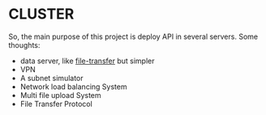 # CLUSTER

So, the main purpose of this project is deploy API in several servers.
Some thoughts:
- data server, like [file-transfer](https://github.com/f1le-transfer) but simpler
- VPN
- A subnet simulator
- Network load balancing System
- Multi file upload System
- File Transfer Protocol

